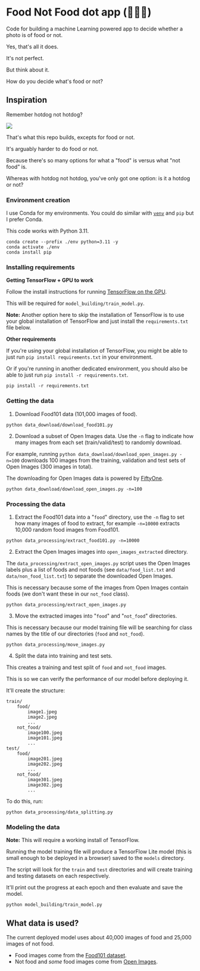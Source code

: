 # Food Not Food dot app (🍔🚫🍔)

Code for building a machine Learning powered app to decide whether a photo is of food or not.

Yes, that's all it does.

It's not perfect.

But think about it.

How do you decide what's food or not?

## Inspiration

Remember hotdog not hotdog?

<img src="images/hotdog-not-hotdog.jpeg"/> 

That's what this repo builds, excepts for food or not.

It's arguably harder to do food or not.

Because there's so many options for what a "food" is versus what "not food" is.

Whereas with hotdog not hotdog, you've only got one option: is it a hotdog or not?

### Environment creation

I use Conda for my environments. You could do similar with [`venv`](https://docs.python.org/3/library/venv.html) and `pip` but I prefer Conda.

This code works with Python 3.11.

```
conda create --prefix ./env python=3.11 -y
conda activate ./env
conda install pip
``` 

### Installing requirements

**Getting TensorFlow + GPU to work**

Follow the install instructions for running [TensorFlow on the GPU](https://www.tensorflow.org/install/gpu).

This will be required for `model_building/train_model.py`.

**Note:** Another option here to skip the installation of TensorFlow is to use your global installation of TensorFlow and just install the `requirements.txt` file below.

**Other requirements**

If you're using your global installation of TensorFlow, you might be able to just run `pip install requirements.txt` in your environment.

Or if you're running in another dedicated environment, you should also be able to just run `pip install -r requirements.txt`.

```
pip install -r requirements.txt
```

### Getting the data

1. Download Food101 data (101,000 images of food).

```
python data_download/download_food101.py
```

2. Download a subset of Open Images data. Use the `-n` flag to indicate how many images from each set (train/valid/test) to randomly download.

For example, running `python data_download/download_open_images.py -n=100` downloads 100 images from the training, validation and test sets of Open Images (300 images in total).

The downloading for Open Images data is powered by [FiftyOne](https://voxel51.com/docs/fiftyone/).

```
python data_download/download_open_images.py -n=100
```

### Processing the data

1. Extract the Food101 data into a "`food`" directory, use the `-n` flag to set how many images of food to extract, for example `-n=10000` extracts 10,000 random food images from Food101.

```
python data_processing/extract_food101.py -n=10000
```

2. Extract the Open Images images into `open_images_extracted` directory. 

The `data_processing/extract_open_images.py` script uses the Open Images labels plus a list of foods and not foods (see `data/food_list.txt` and `data/non_food_list.txt`) to separate the downloaded Open Images.

This is necessary because some of the images from Open Images contain foods (we don't want these in our `not_food` class).

```
python data_processing/extract_open_images.py
```

3. Move the extracted images into "`food`" and "`not_food`" directories.

This is necessary because our model training file will be searching for class names by the title of our directories (`food` and `not_food`).

```
python data_processing/move_images.py 
```

4. Split the data into training and test sets.

This creates a training and test split of `food` and `not_food` images.

This is so we can verify the performance of our model before deploying it.

It'll create the structure:

```
train/
    food/
        image1.jpeg
        image2.jpeg
        ...
    not_food/
        image100.jpeg
        image101.jpeg
        ...
test/
    food/
        image201.jpeg
        image202.jpeg
        ...
    not_food/
        image301.jpeg
        image302.jpeg
        ...
```

To do this, run:

```
python data_processing/data_splitting.py
```

### Modeling the data

**Note:** This will require a working install of TensorFlow.

Running the model training file will produce a TensorFlow Lite model (this is small enough to be deployed in a browser) saved to the `models` directory.

The script will look for the `train` and `test` directories and will create training and testing datasets on each respectively.

It'll print out the progress at each epoch and then evaluate and save the model.

```
python model_building/train_model.py
```

## What data is used?

The current deployed model uses about 40,000 images of food and 25,000 images of not food.

* Food images come from the [Food101 dataset](https://data.vision.ee.ethz.ch/cvl/datasets_extra/food-101/).
* Not food and *some* food images come from [Open Images](https://storage.googleapis.com/openimages/web/index.html).

